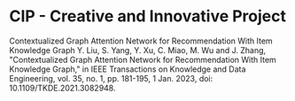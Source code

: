 # CIP - Creative and Innovative Project 
Contextualized Graph Attention Network for Recommendation With Item Knowledge Graph
Y. Liu, S. Yang, Y. Xu, C. Miao, M. Wu and J. Zhang, "Contextualized Graph Attention Network for Recommendation With Item Knowledge Graph," in IEEE Transactions on Knowledge and Data Engineering, vol. 35, no. 1, pp. 181-195, 1 Jan. 2023, doi: 10.1109/TKDE.2021.3082948.
